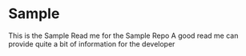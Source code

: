 Sample
======

This is the Sample Read me for the Sample Repo
A good read me can provide quite a bit of information for the developer